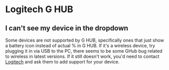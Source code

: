 # Logitech G HUB
## I can't see my device in the dropdown
Some devices are not supported by G HUB, specifically ones that just show a battery icon instead of actual % in G HUB. If it's a wireless device, try plugging it in via USB to the PC, there seems to be some GHub bug related to wireless in latest versions. If it still doesn't work, you'd need to contact [Logitech](https://support.logi.com/hc/en-us) and ask them to add support for your device.